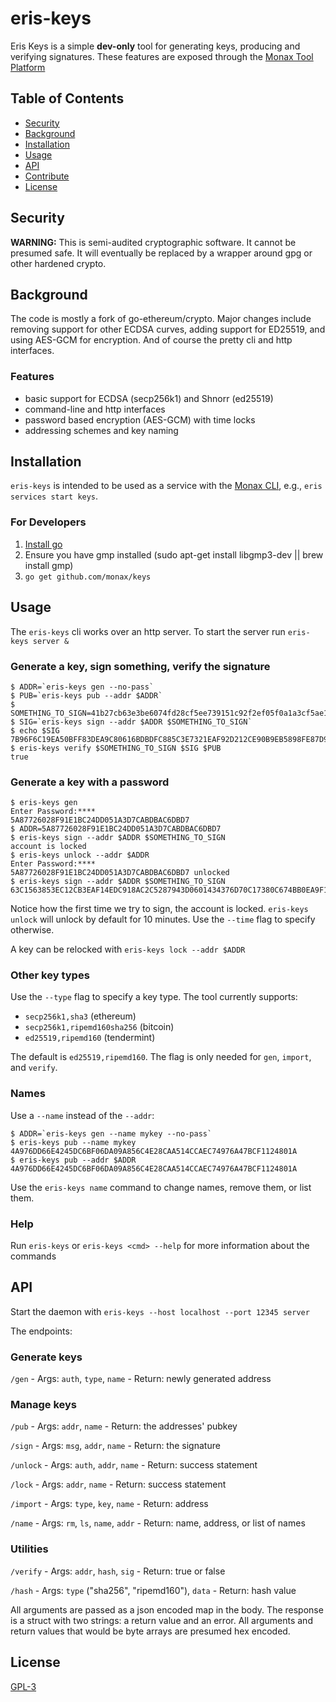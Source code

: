 # eris-keys

Eris Keys is a simple **dev-only** tool for generating keys, producing and verifying signatures. These features are exposed through the [Monax Tool Platform](https://monax.io/docs)

## Table of Contents

- [Security](#security)
- [Background](#background)
- [Installation](#installation)
- [Usage](#usage)
- [API](#api)
- [Contribute](#contribute)
- [License](#license)

## Security

**WARNING:** This is semi-audited cryptographic software. It cannot be presumed safe. It will eventually be replaced by a wrapper around gpg or other hardened crypto.

## Background

The code is mostly a fork of go-ethereum/crypto. Major changes include removing support for other ECDSA curves,
adding support for ED25519, and using AES-GCM for encryption. And of course the pretty cli and http interfaces.

### Features
- basic support for ECDSA (secp256k1) and Shnorr (ed25519)
- command-line and http interfaces
- password based encryption (AES-GCM) with time locks
- addressing schemes and key naming

## Installation

`eris-keys` is intended to be used as a service with the [Monax CLI](https://monax.io/docs), e.g., `eris services start keys`.

### For Developers

1. [Install go](https://golang.org/doc/install)
2. Ensure you have gmp installed (sudo apt-get install libgmp3-dev || brew install gmp)
3. `go get github.com/monax/keys`

## Usage

The `eris-keys` cli works over an http server. To start the server run `eris-keys server &`

### Generate a key, sign something, verify the signature

```
$ ADDR=`eris-keys gen --no-pass`
$ PUB=`eris-keys pub --addr $ADDR`
$ SOMETHING_TO_SIGN=41b27cb63e3be6074fd28cf5ee739151c92f2ef05f0a1a3cf5ae13de3007fc8e
$ SIG=`eris-keys sign --addr $ADDR $SOMETHING_TO_SIGN`
$ echo $SIG
7B96F6C19EA50BFF83DEA9C80616BDBDFC885C3E7321EAF92D212CE90B9EB5898FE87D95B0A8286E4A49D0F497223C2DAFD38D50E4F6F3A39F7F7B240FDCEC03
$ eris-keys verify $SOMETHING_TO_SIGN $SIG $PUB
true
```

### Generate a key with a password

```
$ eris-keys gen
Enter Password:****
5A87726028F91E1BC24DD051A3D7CABDBAC6DBD7
$ ADDR=5A87726028F91E1BC24DD051A3D7CABDBAC6DBD7
$ eris-keys sign --addr $ADDR $SOMETHING_TO_SIGN
account is locked
$ eris-keys unlock --addr $ADDR
Enter Password:****
5A87726028F91E1BC24DD051A3D7CABDBAC6DBD7 unlocked
$ eris-keys sign --addr $ADDR $SOMETHING_TO_SIGN
63C1563853EC12CB3EAF14EDC918AC2C5287943D0601434376D70C17380C674BB0EA9F1AC24EF3276D89AAED56E353F4AAD5B276BC3B0BB96EA0EB50EA95BA0F
```

Notice how the first time we try to sign, the account is locked. `eris-keys unlock` will unlock by default for 10 minutes. Use the `--time` flag to specify otherwise.

A key can be relocked with `eris-keys lock --addr $ADDR`

### Other key types

Use the `--type` flag to specify a key type. The tool currently supports:

- `secp256k1,sha3` (ethereum)
- `secp256k1,ripemd160sha256` (bitcoin)
- `ed25519,ripemd160` (tendermint)

The default is `ed25519,ripemd160`. The flag is only needed for `gen`, `import`, and `verify`.

### Names

Use a `--name` instead of the `--addr`:

```
$ ADDR=`eris-keys gen --name mykey --no-pass`
$ eris-keys pub --name mykey
4A976DD66E4245DC6BF06DA09A856C4E28CAA514CCAEC74976A47BCF1124801A
$ eris-keys pub --addr $ADDR
4A976DD66E4245DC6BF06DA09A856C4E28CAA514CCAEC74976A47BCF1124801A
```

Use the `eris-keys name` command to change names, remove them, or list them.

### Help

Run `eris-keys` or `eris-keys <cmd> --help` for more information about the commands

## API

Start the daemon with `eris-keys --host localhost --port 12345 server`

The endpoints:

### Generate keys
`/gen`
	- Args: `auth`, `type`, `name`
	- Return:  newly generated address

### Manage keys
`/pub`
	- Args: `addr`, `name`
	- Return: the addresses' pubkey

`/sign`
	- Args: `msg`, `addr`, `name`
	- Return: the signature

`/unlock`
	- Args: `auth`, `addr`, `name`
	- Return: success statement

`/lock`
	- Args: `addr`, `name`
	- Return: success statement

`/import`
	- Args: `type`, `key`, `name`
	- Return: address

`/name`
	- Args: `rm`, `ls`, `name`, `addr`
	- Return: name, address, or list of names

### Utilities
`/verify`
	- Args: `addr`, `hash`, `sig`
	- Return: true or false

`/hash`
	- Args: `type` ("sha256", "ripemd160"), `data`
	- Return: hash value


All arguments are passed as a json encoded map in the body. The response is a struct with two strings: a return value and an error. All arguments and return values that would be byte arrays are presumed hex encoded.

## License

[GPL-3](LICENSE)
